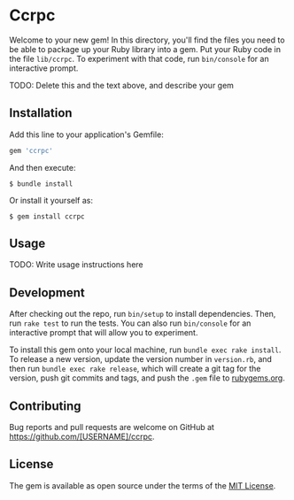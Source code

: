 # Ccrpc

Welcome to your new gem! In this directory, you'll find the files you need to be able to package up your Ruby library into a gem. Put your Ruby code in the file `lib/ccrpc`. To experiment with that code, run `bin/console` for an interactive prompt.

TODO: Delete this and the text above, and describe your gem

## Installation

Add this line to your application's Gemfile:

```ruby
gem 'ccrpc'
```

And then execute:

    $ bundle install

Or install it yourself as:

    $ gem install ccrpc

## Usage

TODO: Write usage instructions here

## Development

After checking out the repo, run `bin/setup` to install dependencies. Then, run `rake test` to run the tests. You can also run `bin/console` for an interactive prompt that will allow you to experiment.

To install this gem onto your local machine, run `bundle exec rake install`. To release a new version, update the version number in `version.rb`, and then run `bundle exec rake release`, which will create a git tag for the version, push git commits and tags, and push the `.gem` file to [rubygems.org](https://rubygems.org).

## Contributing

Bug reports and pull requests are welcome on GitHub at https://github.com/[USERNAME]/ccrpc.


## License

The gem is available as open source under the terms of the [MIT License](https://opensource.org/licenses/MIT).
